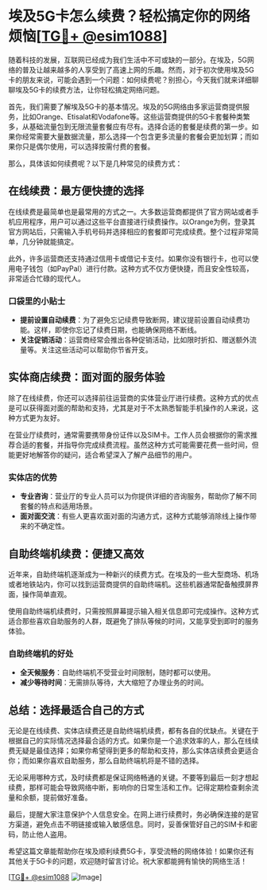 # 埃及5G卡怎么续费？轻松搞定你的网络烦恼[[TG💪+ @esim1088](https://t.me/s/esim1088)]

随着科技的发展，互联网已经成为我们生活中不可或缺的一部分。在埃及，5G网络的普及让越来越多的人享受到了高速上网的乐趣。然而，对于初次使用埃及5G卡的朋友来说，可能会遇到一个问题：如何续费呢？别担心，今天我们就来详细聊聊埃及5G卡的续费方法，让你轻松搞定网络问题。

首先，我们需要了解埃及5G卡的基本情况。埃及的5G网络由多家运营商提供服务，比如Orange、Etisalat和Vodafone等。这些运营商提供的5G卡套餐种类繁多，从基础流量包到无限流量套餐应有尽有。选择合适的套餐是续费的第一步。如果你经常需要大量数据流量，那么选择一个包含更多流量的套餐会更加划算；而如果你只是偶尔使用，可以选择按需付费的套餐。

那么，具体该如何续费呢？以下是几种常见的续费方式：

## 在线续费：最方便快捷的选择

在线续费是最简单也是最常用的方式之一。大多数运营商都提供了官方网站或者手机应用程序，用户可以通过这些平台直接进行续费操作。以Orange为例，登录其官方网站后，只需输入手机号码并选择相应的套餐即可完成续费。整个过程非常简单，几分钟就能搞定。

此外，许多运营商还支持通过信用卡或借记卡支付。如果你没有银行卡，也可以使用电子钱包（如PayPal）进行付款。这种方式不仅方便快捷，而且安全性较高，非常适合忙碌的现代人。

### 口袋里的小贴士

- **提前设置自动续费**：为了避免忘记续费导致断网，建议提前设置自动续费功能。这样，即使你忘记了续费日期，也能确保网络不断线。
- **关注促销活动**：运营商经常会推出各种促销活动，比如限时折扣、赠送额外流量等。关注这些活动可以帮助你节省开支。

## 实体商店续费：面对面的服务体验

除了在线续费，你还可以选择前往运营商的实体营业厅进行续费。这种方式的优点是可以获得面对面的帮助和支持，尤其是对于不太熟悉智能手机操作的人来说，这种方式更为友好。

在营业厅续费时，通常需要携带身份证件以及SIM卡。工作人员会根据你的需求推荐合适的套餐，并指导你完成续费流程。虽然这种方式可能需要花费一些时间，但能更好地解答你的疑问，适合希望深入了解产品细节的用户。

### 实体店的优势

- **专业咨询**：营业厅的专业人员可以为你提供详细的咨询服务，帮助你了解不同套餐的特点和适用场景。
- **面对面交流**：有些人更喜欢面对面的沟通方式，这种方式能够消除线上操作带来的不确定性。

## 自助终端机续费：便捷又高效

近年来，自助终端机逐渐成为一种新兴的续费方式。在埃及的一些大型商场、机场或者地铁站内，你可以找到运营商提供的自助终端机。这些机器通常配备触摸屏界面，操作简单直观。

使用自助终端机续费时，只需按照屏幕提示输入相关信息即可完成操作。这种方式适合那些喜欢自助服务的人群，既避免了排队等候的时间，又能享受到即时的服务体验。

### 自助终端机的好处

- **全天候服务**：自助终端机不受营业时间限制，随时都可以使用。
- **减少等待时间**：无需排队等待，大大缩短了办理业务的时间。

## 总结：选择最适合自己的方式

无论是在线续费、实体店续费还是自助终端机续费，都有各自的优缺点。关键在于根据自己的实际情况选择最合适的方式。如果你是一个追求效率的人，那么在线续费无疑是最佳选择；如果你希望得到更多的帮助和支持，那么实体店续费会更适合你；而如果你喜欢自助服务，那么自助终端机将是不错的选择。

无论采用哪种方式，及时续费都是保证网络畅通的关键。不要等到最后一刻才想起续费，那样可能会导致网络中断，影响你的日常生活和工作。记得定期检查剩余流量和余额，提前做好准备。

最后，提醒大家注意保护个人信息安全。在网上进行续费时，务必确保连接的是官方渠道，避免点击不明链接或输入敏感信息。同时，妥善保管好自己的SIM卡和密码，防止他人盗用。

希望这篇文章能帮助你在埃及顺利续费5G卡，享受流畅的网络体验！如果你还有其他关于5G卡的问题，欢迎随时留言讨论。祝大家都能拥有愉快的网络生活！

[[TG💪+ @esim1088](https://t.me/s/esim1088) ![Image](https://i.postimg.cc/4NQfJmqS/Snipaste-2025-05-13-00-14-12.png)]